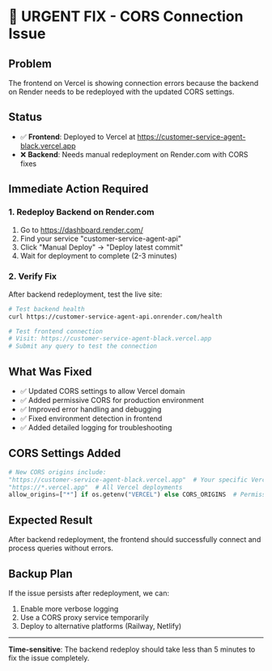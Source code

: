# 🚨 URGENT FIX - CORS Connection Issue

## Problem
The frontend on Vercel is showing connection errors because the backend on Render needs to be redeployed with the updated CORS settings.

## Status
- ✅ **Frontend**: Deployed to Vercel at https://customer-service-agent-black.vercel.app
- ❌ **Backend**: Needs manual redeployment on Render.com with CORS fixes

## Immediate Action Required

### 1. Redeploy Backend on Render.com
1. Go to https://dashboard.render.com/
2. Find your service "customer-service-agent-api"
3. Click "Manual Deploy" → "Deploy latest commit"
4. Wait for deployment to complete (2-3 minutes)

### 2. Verify Fix
After backend redeployment, test the live site:
```bash
# Test backend health
curl https://customer-service-agent-api.onrender.com/health

# Test frontend connection
# Visit: https://customer-service-agent-black.vercel.app
# Submit any query to test the connection
```

## What Was Fixed
- ✅ Updated CORS settings to allow Vercel domain
- ✅ Added permissive CORS for production environment
- ✅ Improved error handling and debugging
- ✅ Fixed environment detection in frontend
- ✅ Added detailed logging for troubleshooting

## CORS Settings Added
```python
# New CORS origins include:
"https://customer-service-agent-black.vercel.app"  # Your specific Vercel URL
"https://*.vercel.app"  # All Vercel deployments
allow_origins=["*"] if os.getenv("VERCEL") else CORS_ORIGINS  # Permissive for production
```

## Expected Result
After backend redeployment, the frontend should successfully connect and process queries without errors.

## Backup Plan
If the issue persists after redeployment, we can:
1. Enable more verbose logging
2. Use a CORS proxy service temporarily
3. Deploy to alternative platforms (Railway, Netlify)

---
**Time-sensitive**: The backend redeploy should take less than 5 minutes to fix the issue completely.
